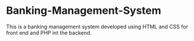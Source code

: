# Banking-Management-System
This is a banking management system developed using HTML and CSS for front end and PHP int the backend.
